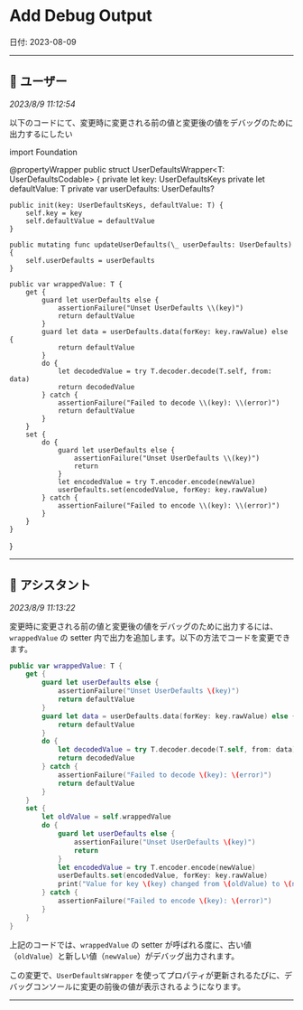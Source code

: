 # Add Debug Output

日付: 2023-08-09

---

## 👤 ユーザー
*2023/8/9 11:12:54*

以下のコードにて、変更時に変更される前の値と変更後の値をデバッグのために出力するにしたい


import Foundation

@propertyWrapper
public struct UserDefaultsWrapper&lt;T: UserDefaultsCodable&gt; {
    private let key: UserDefaultsKeys
    private let defaultValue: T
    private var userDefaults: UserDefaults?

    public init(key: UserDefaultsKeys, defaultValue: T) {
        self.key = key
        self.defaultValue = defaultValue
    }

    public mutating func updateUserDefaults(\_ userDefaults: UserDefaults) {
        self.userDefaults = userDefaults
    }

    public var wrappedValue: T {
        get {
            guard let userDefaults else {
                assertionFailure("Unset UserDefaults \\(key)")
                return defaultValue
            }
            guard let data = userDefaults.data(forKey: key.rawValue) else {
                return defaultValue
            }
            do {
                let decodedValue = try T.decoder.decode(T.self, from: data)
                return decodedValue
            } catch {
                assertionFailure("Failed to decode \\(key): \\(error)")
                return defaultValue
            }
        }
        set {
            do {
                guard let userDefaults else {
                    assertionFailure("Unset UserDefaults \\(key)")
                    return
                }
                let encodedValue = try T.encoder.encode(newValue)
                userDefaults.set(encodedValue, forKey: key.rawValue)
            } catch {
                assertionFailure("Failed to encode \\(key): \\(error)")
            }
        }
    }
}

---

## 🤖 アシスタント
*2023/8/9 11:13:22*

変更時に変更される前の値と変更後の値をデバッグのために出力するには、`wrappedValue` の setter 内で出力を追加します。以下の方法でコードを変更できます。

```swift
public var wrappedValue: T {
    get {
        guard let userDefaults else {
            assertionFailure("Unset UserDefaults \(key)")
            return defaultValue
        }
        guard let data = userDefaults.data(forKey: key.rawValue) else {
            return defaultValue
        }
        do {
            let decodedValue = try T.decoder.decode(T.self, from: data)
            return decodedValue
        } catch {
            assertionFailure("Failed to decode \(key): \(error)")
            return defaultValue
        }
    }
    set {
        let oldValue = self.wrappedValue
        do {
            guard let userDefaults else {
                assertionFailure("Unset UserDefaults \(key)")
                return
            }
            let encodedValue = try T.encoder.encode(newValue)
            userDefaults.set(encodedValue, forKey: key.rawValue)
            print("Value for key \(key) changed from \(oldValue) to \(newValue)")  // 追加
        } catch {
            assertionFailure("Failed to encode \(key): \(error)")
        }
    }
}
```

上記のコードでは、`wrappedValue` の setter が呼ばれる度に、古い値（`oldValue`）と新しい値（`newValue`）がデバッグ出力されます。

この変更で、`UserDefaultsWrapper` を使ってプロパティが更新されるたびに、デバッグコンソールに変更の前後の値が表示されるようになります。

---
